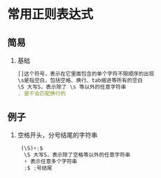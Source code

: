 # 常用正则表达式

## 简易

1. 基础

   ```javascript
   []这个符号，表示在它里面包含的单个字符不限顺序的出现
   \s是指空白，包括空格、换行、tab缩进等所有的空白
   \S 大写S，表示除了 \s 等以外的任意字符串
   . 是不会匹配换行的
   ```

   

## 例子

1. 空格开头，分号结尾的字符串

   ```javascript
    (\S)+;$
     \S 大写S，表示除了空格等以外的任意字符串
     + 表示任意多个字符串
     ;$ ;号结尾
   ```

   

